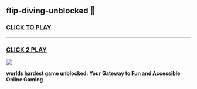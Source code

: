 
## flip-diving-unblocked 👋
<h3>
<a href="https://premium.freeplayer.one?title=flip-diving-unblocked&ref=14F">CLICK TO PLAY</a></h3>
<hr>

<h3>
<a href="https://premium.freeplayer.one?title=flip-diving-unblocked&ref=14F">CLICK 2 PLAY</a>
  
</h3>

<a href="https://premium.freeplayer.one?title=flip-diving-unblocked&ref=12F/"><img src="https://clearcache.store/games.png"></a>


**worlds hardest game unblocked: Your Gateway to Fun and Accessible Online Gaming**
